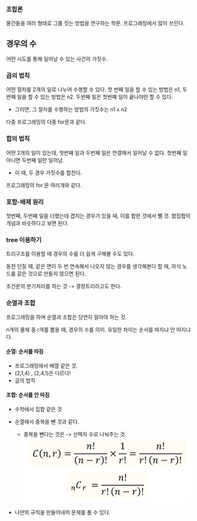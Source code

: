 ### 조합론
물건들을 여러 형태로 그룹 짓는 방법을 연구하는 학문.
프로그래밍에서 많이 쓰인다. 

## 경우의 수
어떤 시도를 통해 일어날 수 있는 사건의 가짓수.

### 곱의 법칙
어떤 절차를 2개의 일로 나누어 수행할 수 있다.
첫 번째 일을 할 수 있는 방법은 n1, 두번째 일을 할 수 있는 방법은 n2.
두번째 일은 첫번째 일이 끝나야만 할 수 있다.
- 그러면, 그 절차를 수행하는 방법의 가짓수는 n1 x n2

다중 프로그래밍의 다중 for문과 같다. 

### 합의 법칙
어떤 2개의 일이 있는데,
첫번째 일과 두번째 일은 연결해서 일어날 수 없다.
첫번째 일 아니면 두번째 일만 일어남.
- 이 때, 두 경우 가짓수를 합친다.

프로그래밍의 for 문 여러개와 같다.

### 포함-배제 원리
첫번째, 두번째 일을 더했는데 겹치는 경우가 있을 때, 이를 합한 것에서 뺄 것.
합집합의 개념과 비슷하다고 보면 된다.

### tree 이용하기
트리구조를 이용할 때 경우의 수를 더 쉽게 구해볼 수도 있다. 

동전 던질 때, 같은 면이 두 번 연속해서 나오지 않는 경우를 생각해본다 할 때,
자식 노드를 같은 것으로 만들지 않으면 된다.

조건문의 분기처리를 하는 것 -> 결정트리라고도 한다.

### 순열과 조합

프로그래밍을 하며 순열과 조합은 당연히 알아야 하는 것.

n개의 물체 중 r개를 뽑을 때, 경우의 수를 의미.
유일한 차이는 순서를 따지냐 안 따지냐다.

#### 순열: 순서를 따짐
- 프로그래밍에서 배열 같은 것.
- (2,1,4) , (2,4,1)은 다르다!
- 곱의 법칙

#### 조합: 순서를 안 따짐
- 수학에서 집합 같은 것
- 순열에서 중복을 뺀 것과 같다.
  - 중복을 뺀다는 것은 -> 선택지 수로 나눠주는 것.
![img_8.png](img_8.png)

- 나만의 규칙을 만들어내어 문제를 풀 수 있다.

